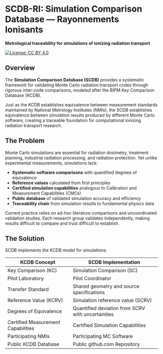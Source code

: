 # SCDB-RI: Simulation Comparison Database — Rayonnements Ionisants

**Metrological traceability for simulations of ionizing radiation transport**

[![License: CC BY 4.0](https://img.shields.io/badge/License-CC%20BY%204.0-lightgrey.svg)](https://creativecommons.org/licenses/by/4.0/)

## Overview

The **Simulation Comparison Database (SCDB)** provides a systematic framework for validating Monte Carlo radiation transport codes through rigorous inter-code comparisons, modeled after the BIPM Key Comparison Database (KCDB).

Just as the KCDB establishes equivalence between measurement standards maintained by National Metrology Institutes (NMIs), the SCDB establishes equivalence between simulation results produced by different Monte Carlo software, creating a traceable foundation for computational ionizing radiation transport research.

## The Problem

Monte Carlo simulations are essential for radiation dosimetry, treatment planning, industrial radiation processing, and radiation protection. Yet unlike experimental measurements, simulations lack:

- **Systematic software comparisons** with quantified degrees of equivalence
- **Reference values** calculated from first principles
- **Certified simulation capabilities** analogous to Calibration and Measurement Capabilities (CMCs)
- **Public database** of validated simulation accuracy and efficiency
- **Traceability chain** from simulation results to fundamental physics data

Current practice relies on ad-hoc literature comparisons and uncoordinated validation studies. Each research group validates independently, making results difficult to compare and trust difficult to establish.

## The Solution

SCDB implements the KCDB model for simulations:

| **KCDB Concept**                   | **SCDB Implementation**                           |
| ---------------------------------- | ------------------------------------------------- |
| Key Comparison (KC)                | Simulation Comparison (SC)                        |
| Pilot Laboratory                   | Pilot Coordinator                                 |
| Transfer Standard                  | Shared geometry and source specifications         |
| Reference Value (KCRV)             | Simulation reference value (SCRV)                 |
| Degrees of Equivalence             | Quantified deviation from SCRV with uncertainties |
| Certified Measurement Capabilities | Certified Simulation Capabilities                 |
| Participating NMIs                 | Participating MC Software                         |
| Public KCDB Database               | Public github.com Repository                      |

